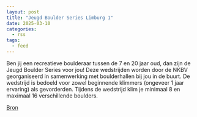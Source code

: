 ```yaml
---
layout: post
title: "Jeugd Boulder Series Limburg 1"
date: 2025-03-10
categories: 
  - rss
tags: 
  - feed
---
```


<p>Ben jij een recreatieve boulderaar tussen de 7 en 20 jaar oud, dan zijn de Jeugd Boulder Series voor jou! Deze wedstrijden worden door de NKBV georganiseerd in samenwerking met boulderhallen bij jou in de buurt. De wedstrijd is bedoeld voor zowel beginnende klimmers (ongeveer 1 jaar ervaring) als gevorderden. Tijdens de wedstrijd klim je minimaal 8 en maximaal 16 verschillende boulders.</p>
<p><a href="https://www.klimkalender.nl/comp/jeugd-boulder-series-limburg-1/" rel="noopener noreferrer" target="_blank">Bron</a></p>
